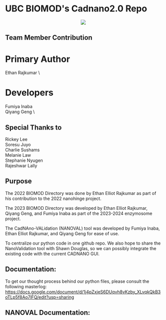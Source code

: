 # UBC BIOMOD's Cadnano2.0 Repo
<p align="center">
<img src="https://user-images.githubusercontent.com/61441923/162942506-541854b0-2b55-437b-8d8c-7ad454fa6090.png">
</p>


## Team Member Contribution
# Primary Author
Ethan Rajkumar \

# Developers
Fumiya Inaba \
Qiyang Geng \

## Special Thanks to
Rickey Lee  \
Soresu Juyo \
Charlie Sushams \
Melanie Law \
Stephanie Nyugen \
Rajeshwar Lally 

## Purpose
The 2022 BIOMOD Directory was done by Ethan Elliot Rajkumar as part of his contribution to the 2022 nanohinge project.

The 2023 BIOMOD Directory was developed by Ethan Elliot Rajkumar, Qiyang Geng, and Fumiya Inaba as part of the 2023-2024 enzymosome project. 

The CadNAno-VALidation (NANOVAL) tool was developed by Fumiya Inaba, Ethan Elliot Rajkumar, and Qiyang Geng for ease of use. 

To centralize our python code in one github repo. We also hope to share the NanoValidation tool with Shawn Douglas, so we can possibly integrate the existing code with the current CADNANO GUI. 

## Documentation: 

To get our thought process behind our python files, please consult the following masterlog: 
https://docs.google.com/document/d/1j4pZxjeS6DUqvh8vKzby_XLvqkQkB3oTLp5f8Ao7lFQ/edit?usp=sharing

## NANOVAL Documentation: 

